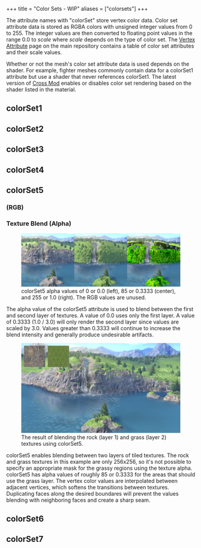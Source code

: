 +++
title = "Color Sets - WIP"
aliases = ["colorsets"]
+++

The attribute names with "colorSet" store vertex color data. Color set attribute data is stored as RGBA colors with unsigned integer values from 0 to 255. The integer values are then converted to floating point values in the range 0.0 to *scale* where *scale* depends on the type of color set. The [Vertex Attribute](https://github.com/ScanMountGoat/Smush-Material-Research/blob/master/Vertex%20Attributes.md#color-set-attributes) page on the main repository contains a table of color set attributes and their scale values.

Whether or not the mesh's color set attribute data is used depends on the shader. For example, fighter meshes commonly contain data for a colorSet1 attribute but use a shader that never references colorSet1. The latest version of [Cross Mod](https://github.com/Ploaj/SSBHLib/releases) enables or disables color set rendering based on the shader listed in the material. 

## colorSet1

## colorSet2

## colorSet3

## colorSet4

## colorSet5
### (RGB)

### Texture Blend (Alpha)
<figure class="figure">
    <img src="colorset5.jpg" height="auto" width="auto">
    <figcaption class="figure-caption text-center">colorSet5 alpha values of 0 or 0.0 (left), 85 or 0.3333 (center), and 255 or 1.0 (right). The RGB values are unused.</figcaption>
</figure>
The alpha value of the colorSet5 attribute is used to blend between the first and second layer of textures. A value of 0.0 uses only the first layer. A value of 0.3333 (1.0 / 3.0) will only render the second layer since values are scaled by 3.0. Values greater than 0.3333 will continue to increase the blend intensity and generally produce undesirable artifacts.

<figure class="figure">
    <img src="colorset5_blend.jpg" height="auto" width="auto">
    <figcaption class="figure-caption text-center">The result of blending the rock (layer 1) and grass (layer 2) textures using colorSet5.</figcaption>
</figure>
colorSet5 enables blending between two layers of tiled textures. The rock and grass textures in this example are only 256x256, so it's not possible to specify an appropriate mask for the grassy regions using the texture alpha. colorSet5 has alpha values of roughly 85 or 0.3333 for the areas that should use the grass layer. The vertex color values are interpolated between adjacent vertices, which softens the transitions between textures. Duplicating faces along the desired boundares will prevent the values blending with neighboring faces and create a sharp seam.

## colorSet6

## colorSet7